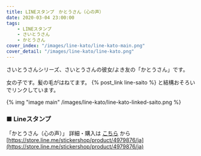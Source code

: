 ```yaml
---
title: LINEスタンプ　かとうさん（心の声）
date: 2020-03-04 23:00:00
tags:
    - LINEスタンプ
    - さいとうさん
    - かとうさん
cover_index: "/images/line-kato/line-kato-main.png"
cover_detail: "/images/line-kato/line-kato.png"
---
```


さいとうさんシリーズ、さいとうさんの彼女/よき友の「かとうさん」です。

女の子です。髪の毛がはねてます。 {% post_link line-saito %} と結構おそろいでリンクしています。

{% img "image main" /images/line-kato/line-kato-linked-saito.png %}

### ■ Lineスタンプ

「かとうさん（心の声）」
詳細・購入は [こちら](https://store.line.me/stickershop/product/4979876/ja) から
[https://store.line.me/stickershop/product/4979876/ja](https://store.line.me/stickershop/product/4979876/ja)

